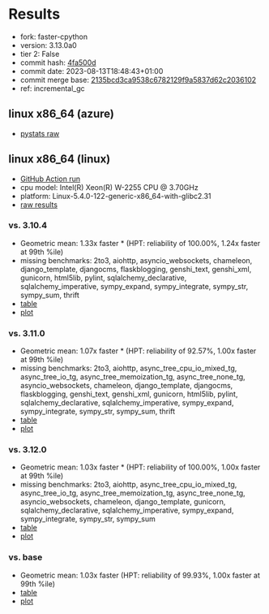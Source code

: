 # Results

- fork: faster-cpython
- version: 3.13.0a0
- tier 2: False
- commit hash: [4fa500d](https://github.com/faster%2dcpython/cpython/commit/4fa500d)
- commit date: 2023-08-13T18:48:43+01:00
- commit merge base: [2135bcd3ca9538c6782129f9a5837d62c2036102](https://github.com/faster%2dcpython/cpython/commit/2135bcd3ca9538c6782129f9a5837d62c2036102)
- ref: incremental_gc

## linux x86_64 (azure)

- [pystats raw](bm-20230813-azure-x86_64-faster%252dcpython-incremental_gc-3.13.0a0-4fa500d-pystats.json)

## linux x86_64 (linux)

- [GitHub Action run](https://github.com/faster-cpython/benchmarking/actions/runs/5966258524)
- cpu model: Intel(R) Xeon(R) W-2255 CPU @ 3.70GHz
- platform: Linux-5.4.0-122-generic-x86_64-with-glibc2.31
- [raw results](bm-20230813-linux-x86_64-faster%252dcpython-incremental_gc-3.13.0a0-4fa500d.json)

### vs. 3.10.4

- Geometric mean: 1.33x faster \* (HPT: reliability of 100.00%, 1.24x faster at 99th %ile)
- missing benchmarks: 2to3, aiohttp, asyncio_websockets, chameleon, django_template, djangocms, flaskblogging, genshi_text, genshi_xml, gunicorn, html5lib, pylint, sqlalchemy_declarative, sqlalchemy_imperative, sympy_expand, sympy_integrate, sympy_str, sympy_sum, thrift
- [table](bm-20230813-linux-x86_64-faster%252dcpython-incremental_gc-3.13.0a0-4fa500d-vs-3.10.4.md)
- [plot](bm-20230813-linux-x86_64-faster%252dcpython-incremental_gc-3.13.0a0-4fa500d-vs-3.10.4.png)

### vs. 3.11.0

- Geometric mean: 1.07x faster \* (HPT: reliability of 92.57%, 1.00x faster at 99th %ile)
- missing benchmarks: 2to3, aiohttp, async_tree_cpu_io_mixed_tg, async_tree_io_tg, async_tree_memoization_tg, async_tree_none_tg, asyncio_websockets, chameleon, django_template, djangocms, flaskblogging, genshi_text, genshi_xml, gunicorn, html5lib, pylint, sqlalchemy_declarative, sqlalchemy_imperative, sympy_expand, sympy_integrate, sympy_str, sympy_sum, thrift
- [table](bm-20230813-linux-x86_64-faster%252dcpython-incremental_gc-3.13.0a0-4fa500d-vs-3.11.0.md)
- [plot](bm-20230813-linux-x86_64-faster%252dcpython-incremental_gc-3.13.0a0-4fa500d-vs-3.11.0.png)

### vs. 3.12.0

- Geometric mean: 1.03x faster \* (HPT: reliability of 100.00%, 1.00x faster at 99th %ile)
- missing benchmarks: 2to3, aiohttp, async_tree_cpu_io_mixed_tg, async_tree_io_tg, async_tree_memoization_tg, async_tree_none_tg, asyncio_websockets, chameleon, django_template, gunicorn, sqlalchemy_declarative, sqlalchemy_imperative, sympy_expand, sympy_integrate, sympy_str, sympy_sum
- [table](bm-20230813-linux-x86_64-faster%252dcpython-incremental_gc-3.13.0a0-4fa500d-vs-3.12.0.md)
- [plot](bm-20230813-linux-x86_64-faster%252dcpython-incremental_gc-3.13.0a0-4fa500d-vs-3.12.0.png)

### vs. base

- Geometric mean: 1.03x faster (HPT: reliability of 99.93%, 1.00x faster at 99th %ile)
- [table](bm-20230813-linux-x86_64-faster%252dcpython-incremental_gc-3.13.0a0-4fa500d-vs-base.md)
- [plot](bm-20230813-linux-x86_64-faster%252dcpython-incremental_gc-3.13.0a0-4fa500d-vs-base.png)

